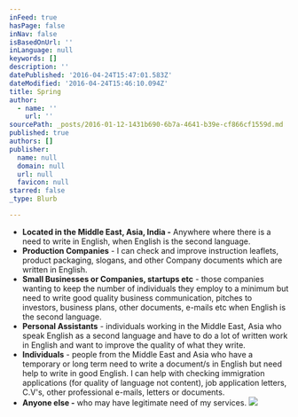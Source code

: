 ```yaml
---
inFeed: true
hasPage: false
inNav: false
isBasedOnUrl: ''
inLanguage: null
keywords: []
description: ''
datePublished: '2016-04-24T15:47:01.583Z'
dateModified: '2016-04-24T15:46:10.094Z'
title: Spring
author:
  - name: ''
    url: ''
sourcePath: _posts/2016-01-12-1431b690-6b7a-4641-b39e-cf866cf1559d.md
published: true
authors: []
publisher:
  name: null
  domain: null
  url: null
  favicon: null
starred: false
_type: Blurb

---
```

* **Located in the Middle East, Asia, India -** Anywhere where there is a need to write in English, when English is the second language.
* **Production Companies** - I can check and improve instruction leaflets, product packaging, slogans, and other Company documents which are written in English.
* **Small Businesses or Companies, startups etc** - those companies wanting to keep the number of individuals they employ to a minimum but need to write good quality business communication, pitches to investors, business plans, other documents, e-mails etc when English is the second language.
* **Personal Assistants** - individuals working in the Middle East, Asia who speak English as a second language and have to do a lot of written work in English and want to improve the quality of what they write.
* **Individuals** - people from the Middle East and Asia who have a temporary or long term need to write a document/s in English but need help to write in good English. I can help with checking immigration applications (for quality of language not content), job application letters, C.V's, other professional e-mails, letters or documents.
* **Anyone else -** who may have legitimate need of my services.
![](https://s3-us-west-2.amazonaws.com/the-grid-img/p/5d0de6be724bf20ef74dc4d139ece2f93c92686d.jpg)